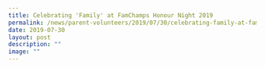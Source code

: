 ```yaml
---
title: Celebrating 'Family' at FamChamps Honour Night 2019
permalink: /news/parent-volunteers/2019/07/30/celebrating-family-at-famchamps-honour-night-2019/
date: 2019-07-30
layout: post
description: ""
image: ""
---
```

